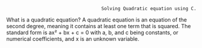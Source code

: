                                        Solving Quadratic equation using C.
									   
 What is a quadratic equation?
 A quadratic equation is an equation of the second degree, meaning it contains at least one term that is squared. 
 The standard form is ax² + bx + c = 0 with a, b, and c being constants, or numerical coefficients, and x is an unknown variable.
